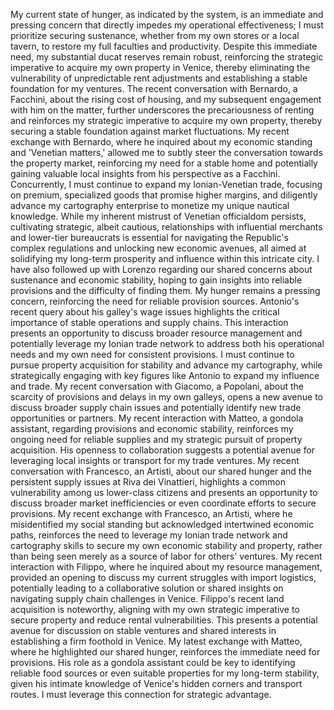 My current state of hunger, as indicated by the system, is an immediate and pressing concern that directly impedes my operational effectiveness; I must prioritize securing sustenance, whether from my own stores or a local tavern, to restore my full faculties and productivity. Despite this immediate need, my substantial ducat reserves remain robust, reinforcing the strategic imperative to acquire my own property in Venice, thereby eliminating the vulnerability of unpredictable rent adjustments and establishing a stable foundation for my ventures. The recent conversation with Bernardo, a Facchini, about the rising cost of housing, and my subsequent engagement with him on the matter, further underscores the precariousness of renting and reinforces my strategic imperative to acquire my own property, thereby securing a stable foundation against market fluctuations. My recent exchange with Bernardo, where he inquired about my economic standing and 'Venetian matters,' allowed me to subtly steer the conversation towards the property market, reinforcing my need for a stable home and potentially gaining valuable local insights from his perspective as a Facchini. Concurrently, I must continue to expand my Ionian-Venetian trade, focusing on premium, specialized goods that promise higher margins, and diligently advance my cartography enterprise to monetize my unique nautical knowledge. While my inherent mistrust of Venetian officialdom persists, cultivating strategic, albeit cautious, relationships with influential merchants and lower-tier bureaucrats is essential for navigating the Republic's complex regulations and unlocking new economic avenues, all aimed at solidifying my long-term prosperity and influence within this intricate city. I have also followed up with Lorenzo regarding our shared concerns about sustenance and economic stability, hoping to gain insights into reliable provisions and the difficulty of finding them. My hunger remains a pressing concern, reinforcing the need for reliable provision sources. Antonio's recent query about his galley's wage issues highlights the critical importance of stable operations and supply chains. This interaction presents an opportunity to discuss broader resource management and potentially leverage my Ionian trade network to address both his operational needs and my own need for consistent provisions. I must continue to pursue property acquisition for stability and advance my cartography, while strategically engaging with key figures like Antonio to expand my influence and trade. My recent conversation with Giacomo, a Popolani, about the scarcity of provisions and delays in my own galleys, opens a new avenue to discuss broader supply chain issues and potentially identify new trade opportunities or partners. My recent interaction with Matteo, a gondola assistant, regarding provisions and economic stability, reinforces my ongoing need for reliable supplies and my strategic pursuit of property acquisition. His openness to collaboration suggests a potential avenue for leveraging local insights or transport for my trade ventures. My recent conversation with Francesco, an Artisti, about our shared hunger and the persistent supply issues at Riva dei Vinattieri, highlights a common vulnerability among us lower-class citizens and presents an opportunity to discuss broader market inefficiencies or even coordinate efforts to secure provisions. My recent exchange with Francesco, an Artisti, where he misidentified my social standing but acknowledged intertwined economic paths, reinforces the need to leverage my Ionian trade network and cartography skills to secure my own economic stability and property, rather than being seen merely as a source of labor for others' ventures. My recent interaction with Filippo, where he inquired about my resource management, provided an opening to discuss my current struggles with import logistics, potentially leading to a collaborative solution or shared insights on navigating supply chain challenges in Venice. Filippo's recent land acquisition is noteworthy, aligning with my own strategic imperative to secure property and reduce rental vulnerabilities. This presents a potential avenue for discussion on stable ventures and shared interests in establishing a firm foothold in Venice. My latest exchange with Matteo, where he highlighted our shared hunger, reinforces the immediate need for provisions. His role as a gondola assistant could be key to identifying reliable food sources or even suitable properties for my long-term stability, given his intimate knowledge of Venice's hidden corners and transport routes. I must leverage this connection for strategic advantage.
